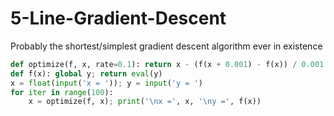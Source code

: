 # 5-Line-Gradient-Descent
Probably the shortest/simplest gradient descent algorithm ever in existence

```py
def optimize(f, x, rate=0.1): return x - (f(x + 0.001) - f(x)) / 0.001 * rate
def f(x): global y; return eval(y)
x = float(input('x = ')); y = input('y = ')
for iter in range(100):
	x = optimize(f, x); print('\nx =', x, '\ny =', f(x))
  ```
